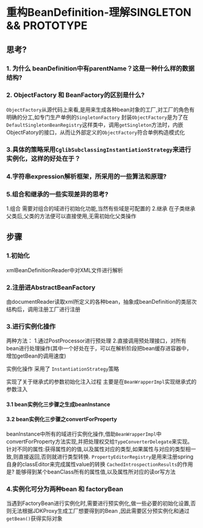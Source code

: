重构BeanDefinition-理解SINGLETON && PROTOTYPE
====

## 思考?

### 1. 为什么 beanDefinition中有parentName？这是一种什么样的数据结构?

### 2. ObjectFactory 和 BeanFactory的区别是什么?
`ObjectFactory`从源代码上来看,是用来生成各种bean对象的工厂,对工厂的角色有明确的分工,如专门生产单例的`SingletonFactory`
封装`ObjectFactory`是为了在`DefaultSingletonBeanRegistry`这样类中，调用`getSingleton`方法时，内嵌ObjectFatory的接口，从而让外部定义的`ObjectFactory`符合单例构造模式化

### 3.具体的策略采用`CglibSubclassingInstantiationStrategy`来进行实例化，这样的好处在于？

### 4.字符串expression解析框架，所采用的一些算法和原理?

### 5.组合和继承的一些实现差异的思考?
1.组合 需要对组合的域进行初始化功能,当然有些域是可配置的
2.继承 在子类继承父类后,父类的方法便可以直接使用,无需初始化父类操作

## 步骤

### 1.初始化 
xmlBeanDefinitionReader中对XML文件进行解析

### 2.注册进AbstractBeanFactory
由documentReader读取xml所定义的各种bean，抽象成beanDefinition的类层次结构后，调用注册工厂进行注册

### 3.进行实例化操作
两种方法：
  1.通过PostProcessor进行预处理
  2.直接调用预处理接口，对所有bean进行处理操作(其中一个好处在于，可以在解析阶段把bean缓存进容器中，增加getBean的调用速度)

实例化操作 采用了 `InstantiationStrategy`策略

实现了关于继承式的参数初始化注入过程
主要是在`BeanWrapperImpl`实现继承式的参数注入

#### 3.1 bean实例化三步骤之生成beanInstance
#### 3.2 bean实例化三步骤之convertForProperty
beanInstance中所有的域进行实例化操作,借助`BeanWrapperImpl`中convertForProperty方法实现,并把处理权交给`TypeConverterDelegate`来实现。
针对不同的属性:获得属性的的值,以及属性对应的类型,如果属性与对应的类型相一致,则直接返回,否则就进行类型转换.
`PropertyEditorRegistry`是用来注册spring自身的classEditor来完成属性value的转换 
`CachedIntrospectionResults`的作用是? 能够得到某个beanClass所有的属性值,以及属性所对应的读or写方法

### 4.实例化可分为两种bean 和 factoryBean
当遇到FactoryBean进行实例化时,需要进行预实例化,做一些必要的初始化设置,否则无法根据JDKProxy生成工厂想要得到的Bean
,因此需要区分预实例化和通过`getBean()`获得实际对象


